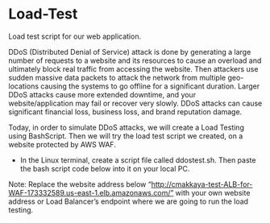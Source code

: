 # Load-Test
Load test script for our web application.

DDoS (Distributed Denial of Service) attack is done by generating a large number of requests to a website and its resources to cause an overload and ultimately block real traffic from accessing the website. Then attackers use sudden massive data packets to attack the network from multiple geo-locations causing the systems to go offline for a significant duration. Larger DDoS attacks cause more extended downtime, and your website/application may fail or recover very slowly. DDoS attacks can cause significant financial loss, business loss, and brand reputation damage.

Today, in order to simulate DDoS attacks, we will create a Load Testing using BashScript. Then we will try the load test script we created, on a website protected by AWS WAF.

- In the Linux terminal, create a script file called ddostest.sh. Then paste the bash script code below into it on your local PC.

Note: Replace the website address below “http://cmakkaya-test-ALB-for-WAF-173332589.us-east-1.elb.amazonaws.com/” with your own website address or Load Balancer’s endpoint where we are going to run the load testing.
